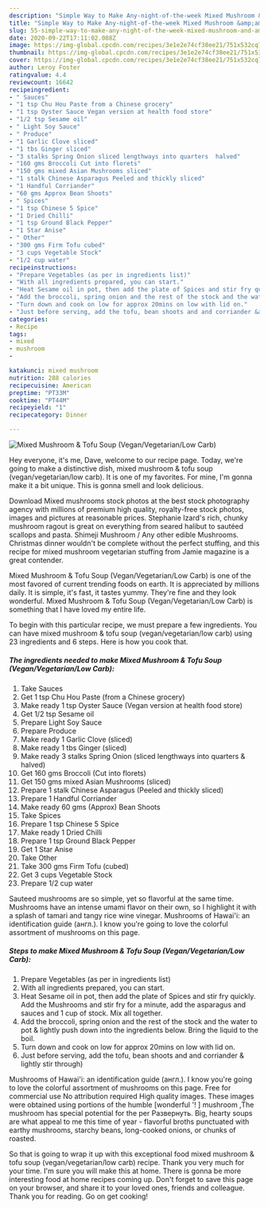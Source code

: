 ```yaml
---
description: "Simple Way to Make Any-night-of-the-week Mixed Mushroom &amp;amp; Tofu Soup (Vegan/Vegetarian/Low Carb)"
title: "Simple Way to Make Any-night-of-the-week Mixed Mushroom &amp;amp; Tofu Soup (Vegan/Vegetarian/Low Carb)"
slug: 55-simple-way-to-make-any-night-of-the-week-mixed-mushroom-and-amp-tofu-soup-vegan-vegetarian-low-carb
date: 2020-09-22T17:11:02.088Z
image: https://img-global.cpcdn.com/recipes/3e1e2e74cf38ee21/751x532cq70/mixed-mushroom-tofu-soup-veganvegetarianlow-carb-recipe-main-photo.jpg
thumbnail: https://img-global.cpcdn.com/recipes/3e1e2e74cf38ee21/751x532cq70/mixed-mushroom-tofu-soup-veganvegetarianlow-carb-recipe-main-photo.jpg
cover: https://img-global.cpcdn.com/recipes/3e1e2e74cf38ee21/751x532cq70/mixed-mushroom-tofu-soup-veganvegetarianlow-carb-recipe-main-photo.jpg
author: Leroy Foster
ratingvalue: 4.4
reviewcount: 16642
recipeingredient:
- " Sauces"
- "1 tsp Chu Hou Paste from a Chinese grocery"
- "1 tsp Oyster Sauce Vegan version at health food store"
- "1/2 tsp Sesame oil"
- " Light Soy Sauce"
- " Produce"
- "1 Garlic Clove sliced"
- "1 tbs Ginger sliced"
- "3 stalks Spring Onion sliced lengthways into quarters  halved"
- "160 gms Broccoli Cut into florets"
- "150 gms mixed Asian Mushrooms sliced"
- "1 stalk Chinese Asparagus Peeled and thickly sliced"
- "1 Handful Corriander"
- "60 gms Approx Bean Shoots"
- " Spices"
- "1 tsp Chinese 5 Spice"
- "1 Dried Chilli"
- "1 tsp Ground Black Pepper"
- "1 Star Anise"
- " Other"
- "300 gms Firm Tofu cubed"
- "3 cups Vegetable Stock"
- "1/2 cup water"
recipeinstructions:
- "Prepare Vegetables (as per in ingredients list)"
- "With all ingredients prepared, you can start."
- "Heat Sesame oil in pot, then add the plate of Spices and stir fry quickly. Add the Mushrooms and stir fry for a minute, add the asparagus and sauces and 1 cup of stock. Mix all together."
- "Add the broccoli, spring onion and the rest of the stock and the water to pot &amp; lightly push down into the ingredients below. Bring the liquid to the boil."
- "Turn down and cook on low for approx 20mins on low with lid on."
- "Just before serving, add the tofu, bean shoots and and corriander &amp; lightly stir through)"
categories:
- Recipe
tags:
- mixed
- mushroom
- 

katakunci: mixed mushroom  
nutrition: 288 calories
recipecuisine: American
preptime: "PT33M"
cooktime: "PT44M"
recipeyield: "1"
recipecategory: Dinner

---
```



![Mixed Mushroom &amp; Tofu Soup (Vegan/Vegetarian/Low Carb)](https://img-global.cpcdn.com/recipes/3e1e2e74cf38ee21/751x532cq70/mixed-mushroom-tofu-soup-veganvegetarianlow-carb-recipe-main-photo.jpg)

Hey everyone, it's me, Dave, welcome to our recipe page. Today, we're going to make a distinctive dish, mixed mushroom &amp; tofu soup (vegan/vegetarian/low carb). It is one of my favorites. For mine, I'm gonna make it a bit unique. This is gonna smell and look delicious.

Download Mixed mushrooms stock photos at the best stock photography agency with millions of premium high quality, royalty-free stock photos, images and pictures at reasonable prices. Stephanie Izard&#39;s rich, chunky mushroom ragout is great on everything from seared halibut to sautéed scallops and pasta. Shimeji Mushroom / Any other edible Mushrooms. Christmas dinner wouldn&#39;t be complete without the perfect stuffing, and this recipe for mixed mushroom vegetarian stuffing from Jamie magazine is a great contender.

Mixed Mushroom &amp; Tofu Soup (Vegan/Vegetarian/Low Carb) is one of the most favored of current trending foods on earth. It is appreciated by millions daily. It is simple, it's fast, it tastes yummy. They're fine and they look wonderful. Mixed Mushroom &amp; Tofu Soup (Vegan/Vegetarian/Low Carb) is something that I have loved my entire life.


To begin with this particular recipe, we must prepare a few ingredients. You can have mixed mushroom &amp; tofu soup (vegan/vegetarian/low carb) using 23 ingredients and 6 steps. Here is how you cook that.

<!--inarticleads1-->

##### The ingredients needed to make Mixed Mushroom &amp; Tofu Soup (Vegan/Vegetarian/Low Carb):

1. Take  Sauces
1. Get 1 tsp Chu Hou Paste (from a Chinese grocery)
1. Make ready 1 tsp Oyster Sauce (Vegan version at health food store)
1. Get 1/2 tsp Sesame oil
1. Prepare  Light Soy Sauce
1. Prepare  Produce
1. Make ready 1 Garlic Clove (sliced)
1. Make ready 1 tbs Ginger (sliced)
1. Make ready 3 stalks Spring Onion (sliced lengthways into quarters &amp; halved)
1. Get 160 gms Broccoli (Cut into florets)
1. Get 150 gms mixed Asian Mushrooms (sliced)
1. Prepare 1 stalk Chinese Asparagus (Peeled and thickly sliced)
1. Prepare 1 Handful Corriander
1. Make ready 60 gms (Approx) Bean Shoots
1. Take  Spices
1. Prepare 1 tsp Chinese 5 Spice
1. Make ready 1 Dried Chilli
1. Prepare 1 tsp Ground Black Pepper
1. Get 1 Star Anise
1. Take  Other
1. Take 300 gms Firm Tofu (cubed)
1. Get 3 cups Vegetable Stock
1. Prepare 1/2 cup water


Sauteed mushrooms are so simple, yet so flavorful at the same time. Mushrooms have an intense umami flavor on their own, so I highlight it with a splash of tamari and tangy rice wine vinegar. Mushrooms of Hawai&#39;i: an identification guide (англ.). I know you&#39;re going to love the colorful assortment of mushrooms on this page. 

<!--inarticleads2-->

##### Steps to make Mixed Mushroom &amp; Tofu Soup (Vegan/Vegetarian/Low Carb):

1. Prepare Vegetables (as per in ingredients list)
1. With all ingredients prepared, you can start.
1. Heat Sesame oil in pot, then add the plate of Spices and stir fry quickly. Add the Mushrooms and stir fry for a minute, add the asparagus and sauces and 1 cup of stock. Mix all together.
1. Add the broccoli, spring onion and the rest of the stock and the water to pot &amp; lightly push down into the ingredients below. Bring the liquid to the boil.
1. Turn down and cook on low for approx 20mins on low with lid on.
1. Just before serving, add the tofu, bean shoots and and corriander &amp; lightly stir through)


Mushrooms of Hawai&#39;i: an identification guide (англ.). I know you&#39;re going to love the colorful assortment of mushrooms on this page. Free for commercial use No attribution required High quality images. These images were obtained using portions of the humble [wonderful &#39;! ] mushroom ,The mushroom has special potential for the per Развернуть. Big, hearty soups are what appeal to me this time of year - flavorful broths punctuated with earthy mushrooms, starchy beans, long-cooked onions, or chunks of roasted. 

So that is going to wrap it up with this exceptional food mixed mushroom &amp; tofu soup (vegan/vegetarian/low carb) recipe. Thank you very much for your time. I'm sure you will make this at home. There is gonna be more interesting food at home recipes coming up. Don't forget to save this page on your browser, and share it to your loved ones, friends and colleague. Thank you for reading. Go on get cooking!
